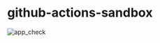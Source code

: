 # github-actions-sandbox

![app_check](https://github.com/dodo-lab/github-actions-sandbox/actions/workflows/app-check.yml/badge.svg)
